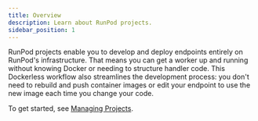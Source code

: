 ```yaml
---
title: Overview
description: Learn about RunPod projects.
sidebar_position: 1
---
```


RunPod projects enable you to develop and deploy endpoints entirely on RunPod's infrastructure. That means you can get a worker up and running without knowing Docker or needing to structure handler code. This Dockerless workflow also streamlines the development process: you don't need to rebuild and push container images or edit your endpoint to use the new image each time you change your code.

To get started, see [Managing Projects](/projects/manage-projects).
